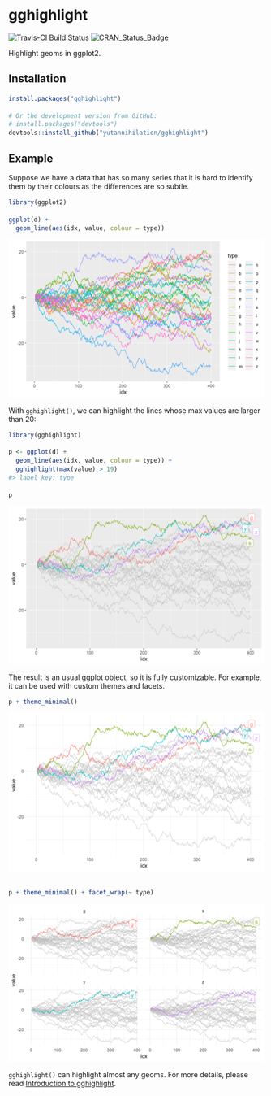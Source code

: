 
<!-- README.md is generated from README.Rmd. Please edit that file -->
gghighlight
===========

[![Travis-CI Build Status](https://travis-ci.org/yutannihilation/gghighlight.svg?branch=master)](https://travis-ci.org/yutannihilation/gghighlight)
[![CRAN_Status_Badge](https://www.r-pkg.org/badges/version/gghighlight)](https://cran.r-project.org/package=gghighlight)

Highlight geoms in ggplot2.

Installation
------------

``` r
install.packages("gghighlight")

# Or the development version from GitHub:
# install.packages("devtools")
devtools::install_github("yutannihilation/gghighlight")
```

Example
-------

Suppose we have a data that has so many series that it is hard to identify them by their colours as the differences are so subtle.

``` r
library(ggplot2)

ggplot(d) +
  geom_line(aes(idx, value, colour = type))
```

![](man/figures/README-ggplot2-simple-1.png)

With `gghighlight()`, we can highlight the lines whose max values are larger than 20:

``` r
library(gghighlight)

p <- ggplot(d) +
  geom_line(aes(idx, value, colour = type)) +
  gghighlight(max(value) > 19)
#> label_key: type

p
```

![](man/figures/README-gghighlight-simple-1.png)

The result is an usual ggplot object, so it is fully customizable. For example, it can be used with custom themes and facets.

``` r
p + theme_minimal()
```

![](man/figures/README-gghighlight-theme-facets-1.png)

``` r

p + theme_minimal() + facet_wrap(~ type)
```

![](man/figures/README-gghighlight-theme-facets-2.png)

`gghighlight()` can highlight almost any geoms. For more details, please read [Introduction to gghighlight](https://yutannihilation.github.io/gghighlight/articles/gghighlight.html).
